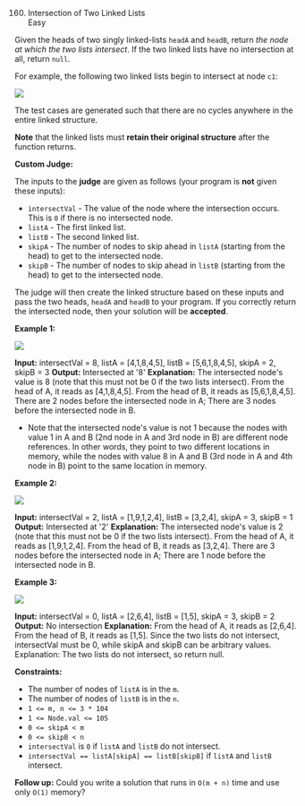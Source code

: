 160. Intersection of Two Linked Lists  
Easy

Given the heads of two singly linked-lists  `headA`  and  `headB`, return  _the node at which the two lists intersect_. If the two linked lists have no intersection at all, return  `null`.

For example, the following two linked lists begin to intersect at node  `c1`:

![](https://assets.leetcode.com/uploads/2021/03/05/160_statement.png)

The test cases are generated such that there are no cycles anywhere in the entire linked structure.

**Note**  that the linked lists must  **retain their original structure**  after the function returns.

**Custom Judge:**

The inputs to the  **judge**  are given as follows (your program is  **not**  given these inputs):

-   `intersectVal`  - The value of the node where the intersection occurs. This is  `0`  if there is no intersected node.
-   `listA`  - The first linked list.
-   `listB`  - The second linked list.
-   `skipA`  - The number of nodes to skip ahead in  `listA`  (starting from the head) to get to the intersected node.
-   `skipB`  - The number of nodes to skip ahead in  `listB`  (starting from the head) to get to the intersected node.

The judge will then create the linked structure based on these inputs and pass the two heads,  `headA`  and  `headB`  to your program. If you correctly return the intersected node, then your solution will be  **accepted**.

**Example 1:**

![](https://assets.leetcode.com/uploads/2021/03/05/160_example_1_1.png)

**Input:** intersectVal = 8, listA = [4,1,8,4,5], listB = [5,6,1,8,4,5], skipA = 2, skipB = 3
**Output:** Intersected at '8'
**Explanation:** The intersected node's value is 8 (note that this must not be 0 if the two lists intersect).
From the head of A, it reads as [4,1,8,4,5]. From the head of B, it reads as [5,6,1,8,4,5]. There are 2 nodes before the intersected node in A; There are 3 nodes before the intersected node in B.
- Note that the intersected node's value is not 1 because the nodes with value 1 in A and B (2nd node in A and 3rd node in B) are different node references. In other words, they point to two different locations in memory, while the nodes with value 8 in A and B (3rd node in A and 4th node in B) point to the same location in memory.

**Example 2:**

![](https://assets.leetcode.com/uploads/2021/03/05/160_example_2.png)

**Input:** intersectVal = 2, listA = [1,9,1,2,4], listB = [3,2,4], skipA = 3, skipB = 1
**Output:** Intersected at '2'
**Explanation:** The intersected node's value is 2 (note that this must not be 0 if the two lists intersect).
From the head of A, it reads as [1,9,1,2,4]. From the head of B, it reads as [3,2,4]. There are 3 nodes before the intersected node in A; There are 1 node before the intersected node in B.

**Example 3:**

![](https://assets.leetcode.com/uploads/2021/03/05/160_example_3.png)

**Input:** intersectVal = 0, listA = [2,6,4], listB = [1,5], skipA = 3, skipB = 2
**Output:** No intersection
**Explanation:** From the head of A, it reads as [2,6,4]. From the head of B, it reads as [1,5]. Since the two lists do not intersect, intersectVal must be 0, while skipA and skipB can be arbitrary values.
Explanation: The two lists do not intersect, so return null.

**Constraints:**

-   The number of nodes of  `listA`  is in the  `m`.
-   The number of nodes of  `listB`  is in the  `n`.
-   `1 <= m, n <= 3 * 104`
-   `1 <= Node.val <= 105`
-   `0 <= skipA < m`
-   `0 <= skipB < n`
-   `intersectVal`  is  `0`  if  `listA`  and  `listB`  do not intersect.
-   `intersectVal == listA[skipA] == listB[skipB]`  if  `listA`  and  `listB`  intersect.

**Follow up:**  Could you write a solution that runs in  `O(m + n)`  time and use only  `O(1)`  memory?